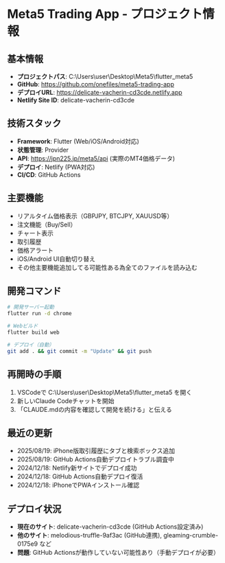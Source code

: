 # Meta5 Trading App - プロジェクト情報

## 基本情報
- **プロジェクトパス**: C:\Users\user\Desktop\Meta5\flutter_meta5
- **GitHub**: https://github.com/onefiles/meta5-trading-app
- **デプロイURL**: https://delicate-vacherin-cd3cde.netlify.app
- **Netlify Site ID**: delicate-vacherin-cd3cde

## 技術スタック
- **Framework**: Flutter (Web/iOS/Android対応)
- **状態管理**: Provider
- **API**: https://jpn225.jp/meta5/api (実際のMT4価格データ)
- **デプロイ**: Netlify (PWA対応)
- **CI/CD**: GitHub Actions

## 主要機能
- リアルタイム価格表示（GBPJPY, BTCJPY, XAUUSD等）
- 注文機能（Buy/Sell）
- チャート表示
- 取引履歴
- 価格アラート
- iOS/Android UI自動切り替え
- その他主要機能追加してる可能性ある為全てのファイルを読み込む

## 開発コマンド
```bash
# 開発サーバー起動
flutter run -d chrome

# Webビルド
flutter build web

# デプロイ（自動）
git add . && git commit -m "Update" && git push
```

## 再開時の手順
1. VSCodeで C:\Users\user\Desktop\Meta5\flutter_meta5 を開く
2. 新しいClaude Codeチャットを開始
3. 「CLAUDE.mdの内容を確認して開発を続ける」と伝える

## 最近の更新
- 2025/08/19: iPhone版取引履歴にタブと検索ボックス追加
- 2025/08/19: GitHub Actions自動デプロイトラブル調査中
- 2024/12/18: Netlify新サイトでデプロイ成功
- 2024/12/18: GitHub Actions自動デプロイ復活
- 2024/12/18: iPhoneでPWAインストール確認

## デプロイ状況
- **現在のサイト**: delicate-vacherin-cd3cde (GitHub Actions設定済み)
- **他のサイト**: melodious-truffle-9af3ac (GitHub連携), gleaming-crumble-0175e9 など
- **問題**: GitHub Actionsが動作していない可能性あり（手動デプロイが必要）

